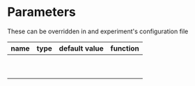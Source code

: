 # Parameters

These can be overridden in and experiment's configuration file

| name | type | default value | function |
|:-----|:----:|:-------------:|:--------:|
|      |      |               |          |
|      |      |               |          |
|      |      |               |          |
|      |      |               |          |
|      |      |               |          |
|      |      |               |          |
|      |      |               |          |
|      |      |               |          |
|      |      |               |          |